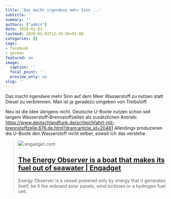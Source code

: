 ```yaml
---
title: 'Das macht irgendwie mehr Sinn ...'
subtitle: ''
summary: ''
authors: ["admin"]
date: 2020-01-03
lastmod: 2020-01-03T13:59:56+01:00
categories: []
tags:
- facebook
- german
featured: no
image:
  caption: ''
  focal_point: ''
  preview_only: no
slug: ''
---
```

Das macht irgendwie mehr Sinn auf dem Meer Wasserstoff zu nutzen statt Diesel zu verbrennen. Man ist ja geradezu umgeben von Treibstoff. 

Neu ist die Idee übrigens nicht. Deutsche U-Boote nutzen schon seit langem Wasserstoff-Brennstoffzellen als zusätzlichen Antrieb: https://www.deutschlandfunk.de/schleichfahrt-mit-brennstoffzelle.676.de.html?dram:article_id=20461 Allerdings produzieren die U-Boote den Wasserstoff nicht selber, soweit ich das verstehe.
> [![](https://s.yimg.com/uu/api/res/1.2/76tQWf0rWMCXFAFEStJIUA--~B/aD0xMDY3O3c9MTYwMDthcHBpZD15dGFjaHlvbg--/https://o.aolcdn.com/images/dims?crop=1800%2C1200%2C0%2C0&quality=85&format=jpg&resize=1600%2C1067&image_uri=https://s.yimg.com/os/creatr-uploaded-images/2019-10/37b4d110-e9da-11e9-b36d-95aaafd9521f&client=a1acac3e1b3290917d92&signature=4f1cba7dbe754e8aebdffa0abb9d372f4865efa1)](https://www.engadget.com/2019/10/08/energy-observer-solar-hydrogen-power-boat/)
> engadget.com
> ## [The Energy Observer is a boat that makes its fuel out of seawater | Engadget](https://www.engadget.com/2019/10/08/energy-observer-solar-hydrogen-power-boat/)
>
>Energy Observer is a vessel powered only by energy that it generates itself, be it the onboard solar panels, wind turbines or a hydrogen fuel cell.


